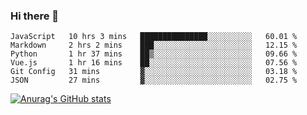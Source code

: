### Hi there 👋
<!--START_SECTION:waka-->

```text
JavaScript   10 hrs 3 mins   ███████████████░░░░░░░░░░   60.01 %
Markdown     2 hrs 2 mins    ███░░░░░░░░░░░░░░░░░░░░░░   12.15 %
Python       1 hr 37 mins    ██▒░░░░░░░░░░░░░░░░░░░░░░   09.66 %
Vue.js       1 hr 16 mins    ██░░░░░░░░░░░░░░░░░░░░░░░   07.56 %
Git Config   31 mins         ▓░░░░░░░░░░░░░░░░░░░░░░░░   03.18 %
JSON         27 mins         ▓░░░░░░░░░░░░░░░░░░░░░░░░   02.75 %
```

<!--END_SECTION:waka-->
[![Anurag's GitHub stats](https://github-readme-stats.vercel.app/api?username=Kevinbarrero)](https://github.com/anuraghazra/github-readme-stats)
<!--
**Kevinbarrero/Kevinbarrero** is a ✨ _special_ ✨ repository because its `README.md` (this file) appears on your GitHub profile.

Here are some ideas to get you started:

- 🔭 I’m currently working on ...
- 🌱 I’m currently learning ...
- 👯 I’m looking to collaborate on ...
- 🤔 I’m looking for help with ...
- 💬 Ask me about ...
- 📫 How to reach me: ...
- 😄 Pronouns: ...
- ⚡ Fun fact: ...

-->


